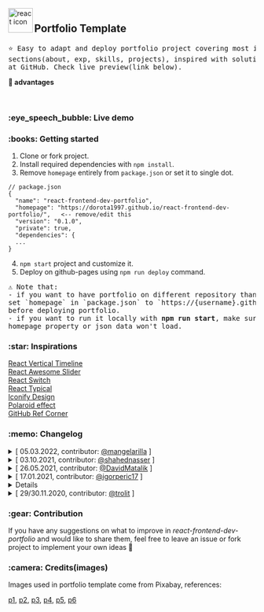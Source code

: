 

<img align="left" src="https://github.com/leungwensen/svg-icon/blob/master/dist/svg/logos/react.svg" height="50" alt="react icon"/>
<h2>Portfolio Template</h2>

<pre>
⭐ Easy to adapt and deploy portfolio project covering most important 
sections(about, exp, skills, projects), inspired with solutions found 
at GitHub. Check live preview(link below).
</pre>

<strong>:crown: advantages</strong>

<br/>

<h3>:eye_speech_bubble: Live demo</h3>

<h3>:books: Getting started</h3>

1. Clone or fork project.
2. Install required dependencies with `npm install`.
3. Remove `homepage` entirely from `package.json` or set it to single dot. 

```
// package.json
{
  "name": "react-frontend-dev-portfolio",
  "homepage": "https://dorota1997.github.io/react-frontend-dev-portfolio/",   <-- remove/edit this
  "version": "0.1.0",
  "private": true,
  "dependencies": {
  ...
}
```

4. `npm start` project and customize it.
5. Deploy on github-pages using `npm run deploy` command.

<pre>
⚠️ Note that:
- if you want to have portfolio on different repository than `{username}.github.io`, 
set `homepage` in `package.json` to `https://{username}.github.io/{repository-name}/` 
before deploying portfolio.
- if you want to run it locally with <strong>npm run start</strong>, make sure that you have edited 
homepage property or json data won't load.
</pre>

<h3>:star: Inspirations</h3>

<a href="https://github.com/stephane-monnot/react-vertical-timeline">React Vertical Timeline</a> <br/>
<a href="https://github.com/rcaferati/react-awesome-slider">React Awesome Slider</a> <br/>
<a href="https://github.com/markusenglund/react-switch">React Switch</a> <br/>
<a href="https://github.com/catalinmiron/react-typical">React Typical</a> <br/>
<a href="https://iconify.design/icon-sets/?query=angular">Iconify Design</a> <br/>
<a href="https://www.w3docs.com/snippets/css/how-to-create-polaroid-image-with-css.html#">Polaroid effect</a> <br/>
<a href="https://tholman.com/github-corners/">GitHub Ref Corner</a>

<h3>:memo: Changelog</h3>
<details>
<summary>[ 05.03.2022, contributor: <a href="https://github.com/mangelarilla">@mangelarilla</a> ]</summary>
<pre>
- update DevIcon stylesheet to latest one
</pre>
</details>
<details>
<summary>[ 03.10.2021, contributor: <a href="https://github.com/shahednasser">@shahednasser</a> ]</summary>
<pre>
- updated sass dependency.
</pre>
</details>
<details>
<summary>[ 26.05.2021, contributor: <a href="https://github.com/DavidMatalik">@DavidMatalik</a> ]</summary>
<pre>
- removed nonexisting logos references: logo192 and logo512.  
</pre>
</details>
<details>
<summary>[ 17.01.2021, contributor: <a href="https://github.com/igorperic17">@igorperic17</a> ]</summary>
<pre>
- wrapped the Typical component into a fixed height div due to the bad transitions for a brief moment between two titles when the string is empty (the content bellow jumps up-down very quickly).
- removed the title from the page document.title due to the increased title length.
</pre>
</details>
<details>

<pre>
- updated readme section
- fixed problem of json files not being read
</pre>
</details>
<details>
<summary>[ 29/30.11.2020, contributor: <a href="https://github.com/trolit">@trolit</a> ]</summary>
<pre>
- changed resume files names to more "universal"
- moved languages names to global variables
- moved section names to json files
- added target="_blank" for footer links
- added startDate property for projects
- excluded common json data to portfolio_shared_data file
- added header section height calculation based on formula: window.innerHeight - 140
- small changes to vertical timeline item (color/font-size)
- project link in modal is not shown if empty
- changed slider preloader bar color
- wrapped each skill into tile
- footer fullname is fetched from json now
- added mising "px" for avatar in About.js component
- updated json files content
- page title is fetched from json data
- added GitHub reference corner "label"
- edited page meta
- added margin, padding 0 for html tag
- excluded light theme ref from theme-dark file
- slightly changed Header.js section look
- made some changes to App.js to apply global variables/shared json etc.
- centered fullname/pos/theme toggler in Header section
</pre>
</details>

<h3>:gear: Contribution</h3>

If you have any suggestions on what to improve in <em>react-frontend-dev-portfolio</em> and would like to share them, feel free to leave an issue or fork project to implement your own ideas :slightly_smiling_face:

<h3>:camera: Credits(images)</h3>

Images used in portfolio template come from Pixabay, references:

<a href="https://pixabay.com/photos/people-woman-girl-clothing-eye-2563491/">p1</a>, <a href="https://pixabay.com/photos/dog-puppy-sharpei-petit-animal-1865712/">p2</a>, <a href="https://pixabay.com/photos/night-camera-photographer-photo-1927265/">p3</a>, <a href="https://pixabay.com/photos/road-forest-season-autumn-fall-1072823/">p4</a>, <a href="https://pixabay.com/photos/neuschwanstein-castle-bavaria-701732/">p5</a>, <a href="https://pixabay.com/photos/hohenschwangau-alps-alpsee-bavaria-532864/">p6</a>
